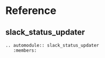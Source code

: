 # Reference

## slack_status_updater

```{eval-rst}
.. automodule:: slack_status_updater
   :members:
```
